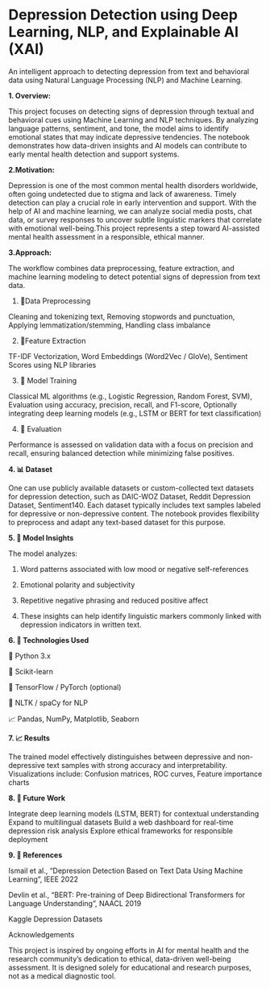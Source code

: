# Depression Detection using Deep Learning, NLP, and Explainable AI (XAI)


An intelligent approach to detecting depression from text and behavioral data using Natural Language Processing (NLP) and Machine Learning.

**1. Overview:**


This project focuses on detecting signs of depression through textual and behavioral cues using Machine Learning and NLP techniques. By analyzing language patterns, sentiment, and tone, the model aims to identify emotional states that may indicate depressive tendencies. The notebook demonstrates how data-driven insights and AI models can contribute to early mental health detection and support systems.


**2.Motivation:**


Depression is one of the most common mental health disorders worldwide, often going undetected due to stigma and lack of awareness. Timely detection can play a crucial role in early intervention and support. With the help of AI and machine learning, we can analyze social media posts, chat data, or survey responses to uncover subtle linguistic markers that correlate with emotional well-being.This project represents a step toward AI-assisted mental health assessment in a responsible, ethical manner.

**3.Approach:**



The workflow combines data preprocessing, feature extraction, and machine learning modeling to detect potential signs of depression from text data.

1. 🔹Data Preprocessing

Cleaning and tokenizing text, Removing stopwords and punctuation, Applying lemmatization/stemming, Handling class imbalance

2. 🔹Feature Extraction

TF-IDF Vectorization, Word Embeddings (Word2Vec / GloVe), Sentiment Scores using NLP libraries

 3. 🔹  Model Training

Classical ML algorithms (e.g., Logistic Regression, Random Forest, SVM), Evaluation using accuracy, precision, recall, and F1-score, Optionally integrating deep learning models (e.g., LSTM or BERT for text classification)

 4. 🔹 Evaluation

Performance is assessed on validation data with a focus on precision and recall, ensuring balanced detection while minimizing false positives.




**4. 📊 Dataset**

One can use publicly available datasets or custom-collected text datasets for depression detection, such as DAIC-WOZ Dataset, Reddit Depression Dataset, Sentiment140. Each dataset typically includes text samples labeled for depressive or non-depressive content. The notebook provides flexibility to preprocess and adapt any text-based dataset for this purpose.



**5. 🔬 Model Insights**

The model analyzes:

1. Word patterns associated with low mood or negative self-references

2. Emotional polarity and subjectivity

3. Repetitive negative phrasing and reduced positive affect

4. These insights can help identify linguistic markers commonly linked with depression indicators in written text.



**6. 🧰 Technologies Used**

🐍 Python 3.x

🧠 Scikit-learn

🤖 TensorFlow / PyTorch (optional)

💬 NLTK / spaCy for NLP

📈 Pandas, NumPy, Matplotlib, Seaborn




**7. 📈 Results**

The trained model effectively distinguishes between depressive and non-depressive text samples with strong accuracy and interpretability.
Visualizations include: Confusion matrices, ROC curves, Feature importance charts




**8. 🧭 Future Work**

Integrate deep learning models (LSTM, BERT) for contextual understanding
Expand to multilingual datasets
Build a web dashboard for real-time depression risk analysis
Explore ethical frameworks for responsible deployment




**9. 🧾 References**

Ismail et al., “Depression Detection Based on Text Data Using Machine Learning”, IEEE 2022

Devlin et al., “BERT: Pre-training of Deep Bidirectional Transformers for Language Understanding”, NAACL 2019

Kaggle Depression Datasets


 
 Acknowledgements

This project is inspired by ongoing efforts in AI for mental health and the research community’s dedication to ethical, data-driven well-being assessment.
It is designed solely for educational and research purposes, not as a medical diagnostic tool.
